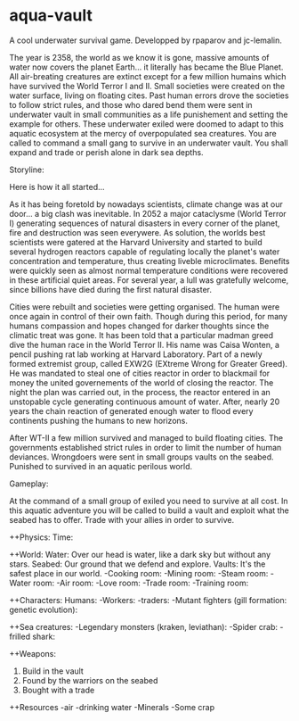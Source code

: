 # aqua-vault
A cool underwater survival game.
Developped by rpaparov and jc-lemalin.

The year is 2358, the world as we know it is gone, massive amounts of water now covers
the planet Earth... it literally has became the Blue Planet. All air-breating creatures
are extinct except for a few million humains which have survived the World
Terror I and II. Small societies were created on the water surface, living on
floating cites. Past human errors drove the societies to follow strict rules, and those
who dared bend them were sent in underwater vault in small communities as a 
life punishement and setting the example for others. These underwater exiled were 
doomed to adapt to this aquatic ecosystem at the mercy of overpopulated sea creatures.
You are called to command a small gang to survive in an underwater vault.
You shall expand and trade or perish alone in dark sea depths.

Storyline:

Here is how it all started...

As it has being foretold by nowadays scientists, climate change was at our door... a big
clash was inevitable. In 2052 a major cataclysme (World Terror I) generating sequences of
natural disasters in every corner of the planet, fire and destruction was seen everywere.
As solution, the worlds best scientists were gatered at the Harvard University and 
started to build several hydrogen reactors capable of regulating locally the planet's 
water concentration and temperature, thus creating liveble microclimates. 
Benefits were quickly seen as almost normal temperature conditions were recovered in 
these artificial quiet areas. For several year, a lull was gratefully welcome, since 
billions have died during the first natural disaster.

Cities were rebuilt and societies were getting organised. The human were once 
again in control of their own faith. Though during this period, for many humans 
compassion and hopes changed for darker thoughts since the climatic treat was gone. 
It has been told that a particular madman greed dive the human race in the World 
Terror II. His name was Caisa Wonten, a pencil pushing rat lab working at Harvard
Laboratory. Part of a newly formed extremist group, called EXW2G (EXtreme Wrong for
Greater Greed). He was mandated to steal one of cities reactor in order to blackmail
for money the united governements of the world of closing the reactor. The night the 
plan was carried out, in the process, the reactor entered in an unstopable cycle 
generating continuous amount of water. After, nearly 20 years the chain reaction of 
generated enough water to flood every continents pushing the humans to new horizons.

After WT-II a few million survived and managed to build floating cities. The governments
established strict rules in order to limit the number of human deviances. Wrongdoers 
were sent in small groups vaults on the seabed. Punished to survived in an aquatic 
perilous world.


Gameplay:

At the command of a small group of exiled you need to survive at all cost. In this
aquatic adventure you will be called to build a vault and exploit what the seabed has to
offer. Trade with your allies in order to survive.


++Physics:
Time:

++World:
Water: Over our head is water, like a dark sky but without any stars.
Seabed: Our ground that we defend and explore.
Vaults: It's the safest place in our world.
-Cooking room:
-Mining room:
-Steam room:
-Water room:
-Air room:
-Love room:
-Trade room:
-Training room:


++Characters:
Humans:
-Workers:
-traders:
-Mutant fighters (gill formation: genetic evolution):


++Sea creatures:
-Legendary monsters (kraken, leviathan):
-Spider crab:
-frilled shark:


++Weapons:
1) Build in the vault
2) Found by the warriors on the seabed
3) Bought with a trade


++Resources
-air
-drinking water
-Minerals
-Some crap

